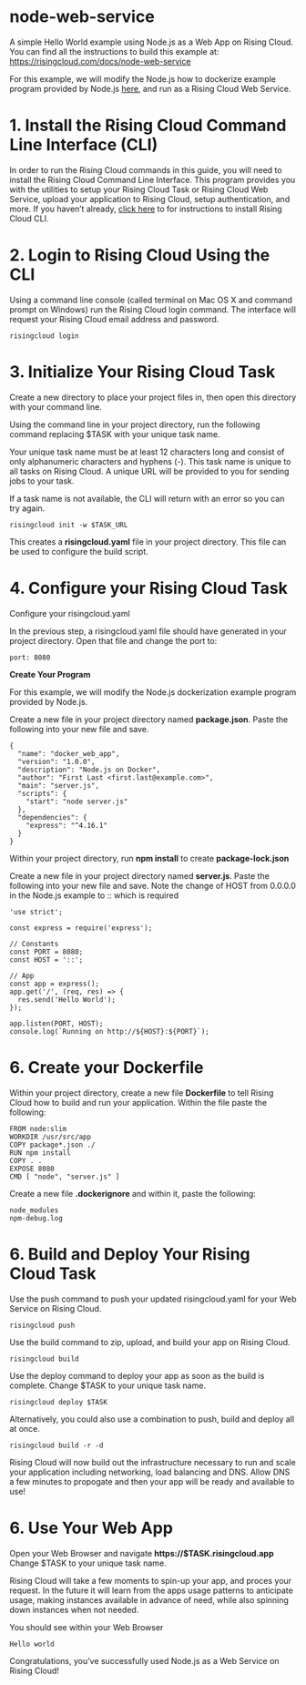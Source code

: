 # node-web-service
A simple Hello World example using Node.js as a Web App on Rising Cloud. You can find all the instructions to build this example at: https://risingcloud.com/docs/node-web-service

For this example, we will modify the Node.js how to dockerize example program provided by Node.js [here](https://nodejs.org/en/docs/guides/nodejs-docker-webapp/), and run as a Rising Cloud Web Service.

# 1. Install the Rising Cloud Command Line Interface (CLI)
In order to run the Rising Cloud commands in this guide, you will need to install the Rising Cloud Command Line Interface. This program provides you with the utilities to setup your Rising Cloud Task or Rising Cloud Web Service, upload your application to Rising Cloud, setup authentication, and more. If you haven’t already, [click here](/docs/install) to for instructions to install Rising Cloud CLI.

# 2. Login to Rising Cloud Using the CLI
Using a command line console (called terminal on Mac OS X and command prompt on Windows) run the Rising Cloud login command. The interface will request your Rising Cloud email address and password.

```risingcloud login```

# 3. Initialize Your Rising Cloud Task

Create a new directory to place your project files in, then open this directory with your command line.

Using the command line in your project directory, run the following command replacing $TASK with your unique task name.

Your unique task name must be at least 12 characters long and consist of only alphanumeric characters and hyphens (-). This task name is unique to all tasks on Rising Cloud. A unique URL will be provided to you for sending jobs to your task.

If a task name is not available, the CLI will return with an error so you can try again.

```risingcloud init -w $TASK_URL```

This creates a **risingcloud.yaml** file in your project directory. This file can be used to configure the build script.

# 4. Configure your Rising Cloud Task

Configure your risingcloud.yaml

In the previous step, a risingcloud.yaml file should have generated in your project directory. Open that file and change the port to:

```
port: 8080
```

**Create Your Program**

For this example, we will modify the Node.js dockerization example program provided by Node.js.

Create a new file in your project directory named **package.json**.  Paste the following into your new file and save.

```
{
  "name": "docker_web_app",
  "version": "1.0.0",
  "description": "Node.js on Docker",
  "author": "First Last <first.last@example.com>",
  "main": "server.js",
  "scripts": {
    "start": "node server.js"
  },
  "dependencies": {
    "express": "^4.16.1"
  }
}
```

Within your project directory, run **npm install** to create **package-lock.json**

Create a new file in your project directory named **server.js**.  Paste the following into your new file and save.  Note the change of HOST from 0.0.0.0 in the Node.js example to :: which is required 

```
'use strict';

const express = require('express');

// Constants
const PORT = 8080;
const HOST = '::';

// App
const app = express();
app.get('/', (req, res) => {
  res.send('Hello World');
});

app.listen(PORT, HOST);
console.log(`Running on http://${HOST}:${PORT}`);
```

# 6. Create your Dockerfile
Within your project directory, create a new file **Dockerfile** to tell Rising Cloud how to build and run your application.  Within the file paste the following:

```
FROM node:slim
WORKDIR /usr/src/app
COPY package*.json ./
RUN npm install
COPY . .
EXPOSE 8080
CMD [ "node", "server.js" ]
```

Create a new file **.dockerignore** and within it, paste the following:
```
node_modules
npm-debug.log
```

# 6. Build and Deploy Your Rising Cloud Task
Use the push command to push your updated risingcloud.yaml for your Web Service on Rising Cloud.

```risingcloud push```

Use the build command to zip, upload, and build your app on Rising Cloud.

```risingcloud build```

Use the deploy command to deploy your app as soon as the build is complete.  Change $TASK to your unique task name.

```risingcloud deploy $TASK```

Alternatively, you could also use a combination to push, build and deploy all at once.

```risingcloud build -r -d```

Rising Cloud will now build out the infrastructure necessary to run and scale your application including networking, load balancing and DNS.  Allow DNS a few minutes to propogate and then your app will be ready and available to use!

# 6. Use Your Web App

Open your Web Browser and navigate **https://$TASK.risingcloud.app** Change $TASK to your unique task name.

Rising Cloud will take a few moments to spin-up your app, and proces your request.  In the future it will learn from the apps usage patterns to anticipate usage, making instances available in advance of need, while also spinning down instances when not needed.  

You should see within your Web Browser

```Hello world```

Congratulations, you’ve successfully used Node.js as a Web Service on Rising Cloud!
